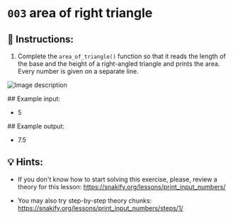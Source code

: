 # `003` area of right triangle

## 📝 Instructions:

1. Complete the `area_of_triangle()` function so that it reads the length of the base and the height of a right-angled triangle and prints the area. Every number is given on a separate line.

![Image description](http://i.imgur.com/6EkzVxA.jpg)

## Example input:

+ 5

## Example output:

+ 7.5

## 💡 Hints:

+ If you don't know how to start solving this exercise, please, review a theory for this lesson: https://snakify.org/lessons/print_input_numbers/

+ You may also try step-by-step theory chunks: https://snakify.org/lessons/print_input_numbers/steps/1/